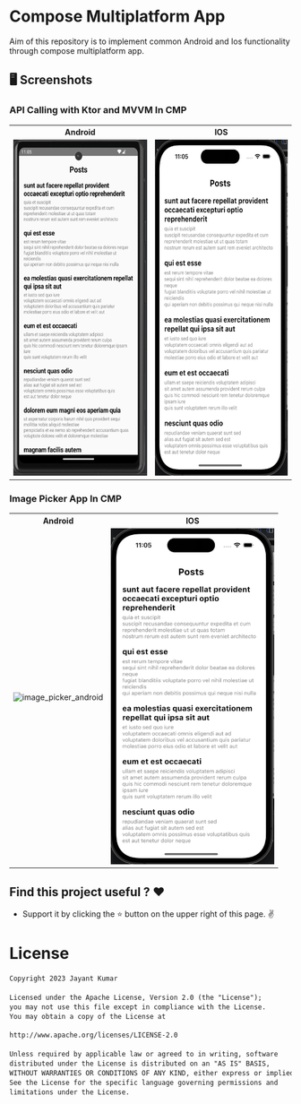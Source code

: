 # Compose Multiplatform App

<p>Aim of this repository is to implement common Android and Ios functionality through compose multiplatform app.</p>

## 🖥️ Screenshots

### API Calling with Ktor and MVVM In CMP

<table style="width:100%">
  <tr>
    <th>Android</th>
    <th>IOS</th>
  </tr>
  <tr>
    <td><img src="screenshots/api_android.png" height="600" alt="api_android"/></td>
    <td><img src="screenshots/api_ios.png" height="600" alt="api_ios"/></td>
  </tr>
</table>

### Image Picker App In CMP
<table style="width:100%">
  <tr>
    <th>Android</th>
    <th>IOS</th>
  </tr>
  <tr>
    <td><img src="screenshots/android_image_picker.gif" height="600" alt="image_picker_android"/></td>
    <td><img src="screenshots/api_ios.png" height="600" alt="api_ios"/></td>
  </tr>
</table>


## Find this project useful ? ❤️

- Support it by clicking the ⭐️ button on the upper right of this page. ✌️

# License

```markdown
Copyright 2023 Jayant Kumar

Licensed under the Apache License, Version 2.0 (the "License");
you may not use this file except in compliance with the License.
You may obtain a copy of the License at

http://www.apache.org/licenses/LICENSE-2.0

Unless required by applicable law or agreed to in writing, software
distributed under the License is distributed on an "AS IS" BASIS,
WITHOUT WARRANTIES OR CONDITIONS OF ANY KIND, either express or implied.
See the License for the specific language governing permissions and
limitations under the License.
```